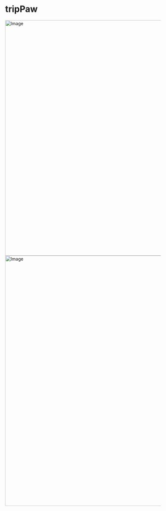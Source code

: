 # tripPaw

<img width="1454" height="760" alt="Image" src="https://github.com/user-attachments/assets/8319b875-b33e-408a-a72c-1f260bc25c21" />
<img width="1446" height="808" alt="Image" src="https://github.com/user-attachments/assets/21ca11d7-4f91-49c1-bbbd-eff6c2258386" />
